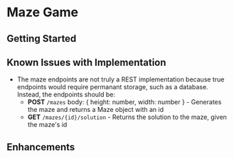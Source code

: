 
# Maze Game



## Getting Started



## Known Issues with Implementation

- The maze endpoints are not truly a REST implementation because true endpoints would require permanant storage, such as a database. Instead, the endpoints should be:
  - **POST** `/mazes` body: { height: number, width: number } - Generates the maze and returns a Maze object with an id
  - **GET** `/mazes/{id}/solution` - Returns the solution to the maze, given the maze's id

## Enhancements


